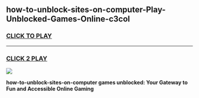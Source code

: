 
## how-to-unblock-sites-on-computer-Play-Unblocked-Games-Online-c3col
<h3>
<a href="https://premium76.site?title=how-to-unblock-sites-on-computer&ref=25A">CLICK TO PLAY</a></h3>
<hr>

<h3>
<a href="https://premium76.site?title=how-to-unblock-sites-on-computer&ref=25A">CLICK 2 PLAY</a>
  
</h3>

<a href="https://premium76.site?title=how-to-unblock-sites-on-computer&ref=25A"><img src="https://clearcache.store/games.png"></a>


**how-to-unblock-sites-on-computer games unblocked: Your Gateway to Fun and Accessible Online Gaming**
